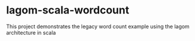 # lagom-scala-wordcount
This project demonstrates the legacy word count example using the lagom architecture in scala 
